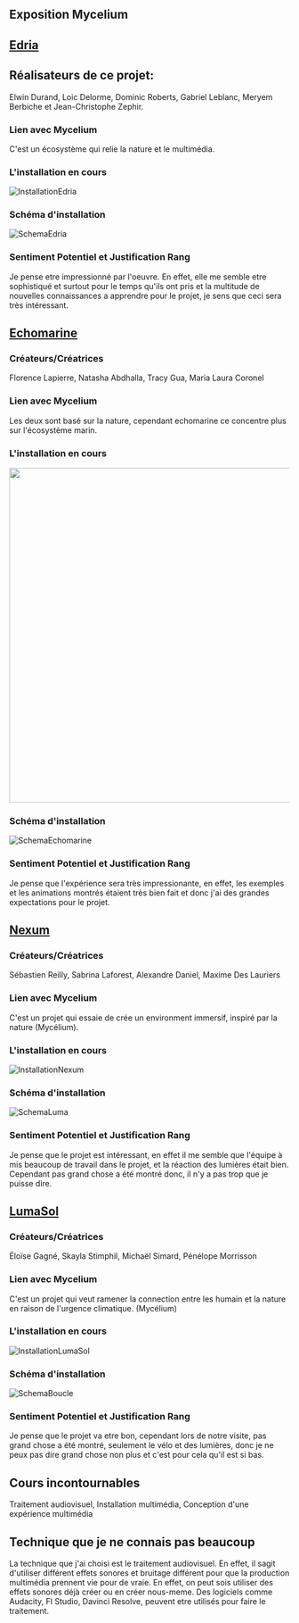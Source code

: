 ## Exposition Mycelium ##

## [Edria](https://tim-montmorency.com/2023/projets/EDRIA/docs/web/index.html)

## Réalisateurs de ce projet: ##

Elwin Durand, Loic Delorme, Dominic Roberts, Gabriel Leblanc, Meryem Berbiche et Jean-Christophe Zephir.

### Lien avec Mycelium

C'est un écosystème qui relie la nature et le multimédia.

### L'installation en cours

![InstallationEdria](https://github.com/Jxshvfx/H23_V13_inspirations_GONZALEZBARRERA/blob/main/Mycelium/medias/photo_edria_1_02232023.jpg)

### Schéma d'installation

![SchemaEdria](https://github.com/Jxshvfx/H23_V13_inspirations_GONZALEZBARRERA/blob/main/Mycelium/medias/schema_edria.png)

### Sentiment Potentiel et Justification Rang
Je pense etre impressionné par l'oeuvre. En effet, elle me semble etre sophistiqué et surtout pour le temps qu'ils ont pris et la multitude de nouvelles connaissances a apprendre pour le projet, je sens que ceci sera très intéressant.

## [Echomarine](https://tim-montmorency.com/2023/projets/Echomarine/docs/web/index.html)

### Créateurs/Créatrices

Florence Lapierre, Natasha Abdhalla, Tracy Gua, Maria Laura Coronel

### Lien avec Mycelium

Les deux sont basé sur la nature, cependant echomarine ce concentre plus sur l'écosystème marin.

### L'installation en cours

<img height="600" src="https://github.com/Jxshvfx/H23_V13_inspirations_GONZALEZBARRERA/blob/main/Mycelium/medias/photo_echomarine_installation.JPG">

### Schéma d'installation

![SchemaEchomarine](https://github.com/Jxshvfx/H23_V13_inspirations_GONZALEZBARRERA/blob/main/Mycelium/medias/schema_echomarine.png)

### Sentiment Potentiel et Justification Rang

Je pense que l'expérience sera très impressionante, en effet, les exemples et les animations montrés étaient très bien fait et donc j'ai des grandes expectations pour le projet.

## [Nexum](https://tim-montmorency.com/2023/projets/Nexum/docs/web/index.html)

### Créateurs/Créatrices

Sébastien Reilly, Sabrina Laforest, Alexandre Daniel, Maxime Des Lauriers

### Lien avec Mycelium

C'est un projet qui essaie de crée un environment immersif, inspiré par la nature (Mycélium).

### L'installation en cours

![InstallationNexum](https://github.com/Jxshvfx/H23_V13_inspirations_GONZALEZBARRERA/blob/main/Mycelium/medias/photo_lumasol_1_02232023.jpg)

### Schéma d'installation

![SchemaLuma](https://github.com/Jxshvfx/H23_V13_inspirations_GONZALEZBARRERA/blob/main/Mycelium/medias/schema_lumasol.png)

### Sentiment Potentiel et Justification Rang

Je pense que le projet est intéressant, en effet il me semble que l'équipe à mis beaucoup de travail dans le projet, et la réaction des lumières était bien. Cependant
pas grand chose a été montré donc, il n'y a pas trop que je puisse dire.

## [LumaSol](https://tim-montmorency.com/2023/projets/Boucler-la-boucle/docs/web/index.html)

### Créateurs/Créatrices

Éloïse Gagné, Skayla Stimphil, Michaël Simard, Pénélope Morrisson

### Lien avec Mycelium

C'est un projet qui veut ramener la connection entre les humain et la nature en raison de l'urgence climatique. (Mycélium)

### L'installation en cours

![InstallationLumaSol](https://github.com/Jxshvfx/H23_V13_inspirations_GONZALEZBARRERA/blob/main/Mycelium/medias/photo_bouclerlaboucle_2_02232023.jpg)

### Schéma d'installation

![SchemaBoucle](https://github.com/Jxshvfx/H23_V13_inspirations_GONZALEZBARRERA/blob/main/Mycelium/medias/schema_bouclerlaboucle.png)

### Sentiment Potentiel et Justification Rang

Je pense que le projet va etre bon, cependant lors de notre visite, pas grand chose a été montré, seulement le vélo et des lumières, donc je ne peux pas dire grand chose non plus et c'est pour cela qu'il est si bas.

## Cours incontournables

Traitement audiovisuel, Installation multimédia, Conception d'une expérience multimédia

## Technique que je ne connais pas beaucoup

La technique que j'ai choisi est le traitement audiovisuel. En effet, il sagit d'utiliser différent effets sonores et bruitage différent pour que la production multimédia prennent vie pour de vraie. En effet, on peut sois utiliser des effets sonores déjà créer ou en créer nous-meme. Des logiciels comme Audacity, Fl Studio, Davinci Resolve, peuvent etre utilisés pour faire le traitement.
